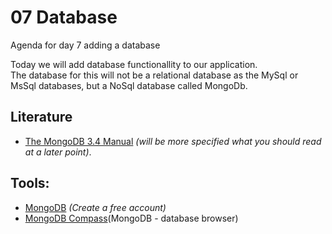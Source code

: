 # 07 Database
Agenda for day 7 adding a database    

Today we will add database functionallity to our application.    
The database for this will not be a relational database as the MySql or MsSql databases, but a NoSql database called MongoDb.

## Literature

* [The MongoDB 3.4 Manual](https://docs.mongodb.com/manual/) _(will be more specified what you should read at a later point)_.


## Tools:

* [MongoDB](https://www.mongodb.com/) _(Create a free account)_
* [MongoDB Compass](https://www.mongodb.com/download-center?filter=enterprise#compass)(MongoDB - database browser)


